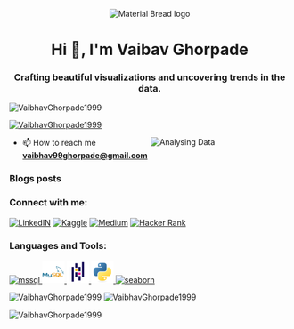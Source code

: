 <p align="center">
    <img width="2000" src="https://www.cloudyml.com/wp-content/uploads/2022/06/data-analytics-services-image.gif" alt="Material Bread logo">
</p>

<h1 align="center">Hi 👋, I'm Vaibav Ghorpade</h1>
<h3 align="center">Crafting beautiful visualizations and uncovering trends in the data.</h3>

<p align="left"> <img src="https://komarev.com/ghpvc/?username=VaibhavGhorpade1999&label=Profile%20views&color=0e75b6&style=flat" alt="VaibhavGhorpade1999" /> </p>

<p align="left"> <a href="https://github.com/ryo-ma/github-profile-trophy"><img src="https://github-profile-trophy.vercel.app/?username=VaibhavGhorpade1999" alt="VaibhavGhorpade1999" /></a> </p>
<img align="right" alt="Analysing Data" width="250" src="https://miro.medium.com/v2/resize:fit:1400/1*ikCTENIieTEz883CRoog8A.gif">

- 📫 How to reach me **vaibhav99ghorpade@gmail.com**

### Blogs posts
<!-- BLOG-POST-LIST:START -->
<!-- BLOG-POST-LIST:END -->

<h3 align="left">Connect with me:</h3>
<p align="left">
<a href="https://www.linkedin.com/in/vaibhav-ghorpade-743477154" target="blank"><img align="center" src="https://upload.wikimedia.org/wikipedia/commons/thumb/c/ca/LinkedIn_logo_initials.png/900px-LinkedIn_logo_initials.png?20140125013055" alt="LinkedIN" height="30" width="40" /></a>
<a href="https://www.kaggle.com/vaibhavghorpade" target="blank"><img align="center" src="https://storage.scolary.com/storage/file/public/71b68248-ba0a-4b26-b15f-0c77cdf341cd.svg" alt="Kaggle" height="30" width="40" /></a>
<a href="https://medium.com/@vaibhav99ghorpade" target="blank"><img align="center" src="https://www.glyphicons.com/img/tools/medium.svg" alt="Medium" height="30" width="40" /></a>
<a href="https://www.hackerrank.com/dashboard" target="blank"><img align="center" src="https://upload.wikimedia.org/wikipedia/commons/thumb/4/40/HackerRank_Icon-1000px.png/900px-HackerRank_Icon-1000px.png?20200508182226" alt="Hacker Rank" height="30" width="40" /></a>
</p>

<h3 align="left">Languages and Tools:</h3>
<p align="left"> <a href="https://www.microsoft.com/en-us/sql-server" target="_blank" rel="noreferrer"> <img src="https://www.svgrepo.com/show/303229/microsoft-sql-server-logo.svg" alt="mssql" width="40" height="40"/> </a> <a href="https://www.mysql.com/" target="_blank" rel="noreferrer"> <img src="https://raw.githubusercontent.com/devicons/devicon/master/icons/mysql/mysql-original-wordmark.svg" alt="mysql" width="40" height="40"/> </a> <a href="https://pandas.pydata.org/" target="_blank" rel="noreferrer"> <img src="https://raw.githubusercontent.com/devicons/devicon/2ae2a900d2f041da66e950e4d48052658d850630/icons/pandas/pandas-original.svg" alt="pandas" width="40" height="40"/> </a> <a href="https://www.python.org" target="_blank" rel="noreferrer"> <img src="https://raw.githubusercontent.com/devicons/devicon/master/icons/python/python-original.svg" alt="python" width="40" height="40"/> </a> <a href="https://seaborn.pydata.org/" target="_blank" rel="noreferrer"> <img src="https://seaborn.pydata.org/_images/logo-mark-lightbg.svg" alt="seaborn" width="40" height="40"/> </a> </p>

<p><img align="left"src="https://github-readme-stats.vercel.app/api/top-langs?username=VaibhavGhorpade1999&show_icons=true&locale=en&layout=compact" alt="VaibhavGhorpade1999" /></p>

<p>&nbsp;<img align="centre"  src="https://github-readme-stats.vercel.app/api?username=VaibhavGhorpade1999&show_icons=true&locale=en" alt="VaibhavGhorpade1999" /></p>

<p><img align="center" src="https://github-readme-streak-stats.herokuapp.com/?user=VaibhavGhorpade1999" alt="VaibhavGhorpade1999" /></p>
